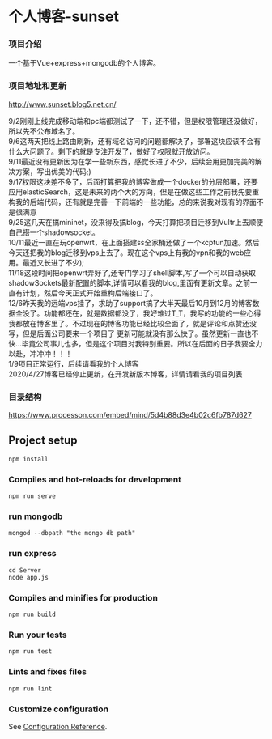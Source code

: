 # 个人博客-sunset

### 项目介绍
一个基于Vue+express+mongodb的个人博客。


### 项目地址和更新
http://www.sunset.blog5.net.cn/ 

9/2刚刚上线完成移动端和pc端都测试了一下，还不错，但是权限管理还没做好，所以先不公布域名了。  
9/6这两天把线上路由刷新，还有域名访问的问题都解决了，部署这块应该不会有什么大问题了。剩下的就是专注开发了，做好了权限就开放访问。  
9/11最近没有更新因为在学一些新东西，感觉长进了不少，后续会用更加完美的解决方案，写出优美的代码;)  
9/17权限这块差不多了，后面打算把我的博客做成一个docker的分层部署，还要应用elasticSearch，这是未来的两个大的方向，但是在做这些工作之前我先要重构我的后端代码，还有就是完善一下前端的一些功能，总的来说我对现有的界面不是很满意  
9/25这几天在搞mininet，没来得及搞blog，今天打算把项目迁移到Vultr上去顺便自己搭一个shadowsocket。  
10/11最近一直在玩openwrt，在上面搭建ss全家桶还做了一个kcptun加速。然后今天还把我的blog迁移到vps上去了。现在这个vps上有我的vpn和我的web应用。最近又长进了不少);  
11/18这段时间把openwrt弄好了,还专门学习了shell脚本,写了一个可以自动获取shadowSockets最新配置的脚本,详情可以看我的blog,里面有更新文章。之前一直有计划，然后今天正式开始重构后端接口了。  
12/6昨天我的远端vps挂了，求助了support搞了大半天最后10月到12月的博客数据全没了。功能都还在，就是数据都没了，我好难过T_T，我写的功能的一些心得我都放在博客里了。不过现在的博客功能已经比较全面了，就是评论和点赞还没写，但是后面公司要来一个项目了 更新可能就没有那么快了。虽然更新一直也不快...毕竟公司事儿也多，但是这个项目对我特别重要。所以在后面的日子我要全力以赴，冲冲冲！！！  
1/9项目正常运行，后续请看我的个人博客  
2020/4/27博客已经停止更新，在开发新版本博客，详情请看我的项目列表



### 目录结构
https://www.processon.com/embed/mind/5d4b88d3e4b02c6fb787d627

## Project setup
```
npm install
```

### Compiles and hot-reloads for development
```
npm run serve
```

### run mongodb
```
mongod --dbpath "the mongo db path"
```

### run express
 ```
 cd Server
 node app.js
 ```

### Compiles and minifies for production
```
npm run build
```

### Run your tests
```
npm run test
```

### Lints and fixes files
```
npm run lint
```

### Customize configuration
See [Configuration Reference](https://cli.vuejs.org/config/).

